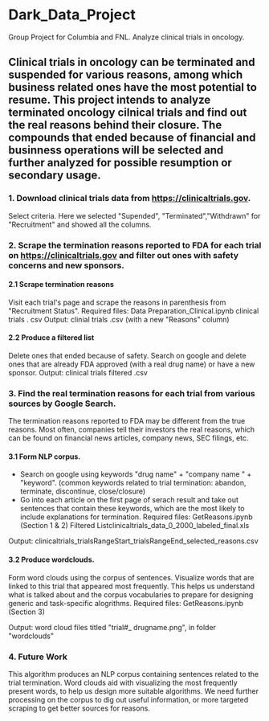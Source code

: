 # Dark_Data_Project
Group Project for Columbia and FNL. 
Analyze clinical trials in oncology. 

## Clinical trials in oncology can be terminated and suspended for various reasons, among which business related ones have the most potential to resume. This project intends to analyze terminated oncology cilnical trials and find out the real reasons behind their closure. The compounds that ended because of financial and businness operations will be selected and further analyzed for possible resumption or secondary usage. 

### 1. Download clinical trials data from https://clinicaltrials.gov. 
Select criteria. Here we selected "Supended", "Terminated","Withdrawn" for "Recruitment" and showed all the columns. 

### 2. Scrape the termination reasons reported to FDA for each trial on https://clinicaltrials.gov and filter out ones with safety concerns and new sponsors. 
#### 2.1 Scrape termination reasons 
Visit each trial's page and scrape the reasons in parenthesis from "Recruitment Status". 
Required files:
	Data Preparation_Clinical.ipynb 
	clinical trials . csv 
Output: clinial trials .csv (with a new "Reasons" column)
#### 2.2 Produce a filtered list
Delete ones that ended because of safety. Search on google and delete ones that are already FDA approved (with a real drug name) or have a new sponsor. 
Output: clinical trials filtered .csv 

### 3. Find the real termination reasons for each trial from various sources by Google Search. 
The termination reasons reported to FDA may be different from the true reasons. Most often, companies tell their investors the real reasons, which can be found on financial news articles, company news, SEC filings, etc. 
#### 3.1 Form NLP corpus. 
- Search on google using keywords "drug name" + "company name " + "keyword". (common keywords related to trial termination: abandon, terminate, discontinue, close/closure) 
- Go into each article on the first page of serach result and take out sentences that contain these keywords, which are the most likely to include explanations for termination. 
Required files: 
	GetReasons.ipynb (Section 1 & 2)
	Filtered Listclinicaltrials_data_0_2000_labeled_final.xls

Output: clinicaltrials_trialsRangeStart_trialsRangeEnd_selected_reasons.csv


#### 3.2 Produce wordclouds. 
Form word clouds using the corpus of sentences. Visualize words that are linked to this trial that appeared most frequently. This helps us understand what is talked about and the corpus vocabularies to prepare for designing generic and task-specific alogrithms. 
Required files: 
	GetReasons.ipynb (Section 3)

Output: word cloud files titled "trial#_ drugname.png", in folder "wordclouds" 

### 4. Future Work
This algorithm produces an NLP corpus containing sentences related to the trial termination. Word clouds aid with visualizing the most frequently present words, to help us design more suitable algorithms. We need further processing on the corpus to dig out useful information, or more targeted scraping to get better sources for reasons. 
